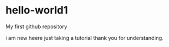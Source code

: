 # hello-world1
My first github repository

i am new heere just taking a tutorial
thank you for understanding. 
